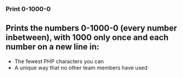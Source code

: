 ### Print 0-1000-0

## Prints the numbers 0-1000-0 (every number inbetween), with 1000 only once and each number on a new line in:

- The fewest PHP characters you can
- A unique way that no other team members have used
